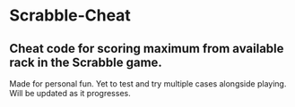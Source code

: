 # Scrabble-Cheat
Cheat code for scoring maximum from available rack in the Scrabble game.
----------------------------------------------------------------------------------------------
Made for personal fun. 
Yet to test and try multiple cases alongside playing.
Will be updated as it progresses.
